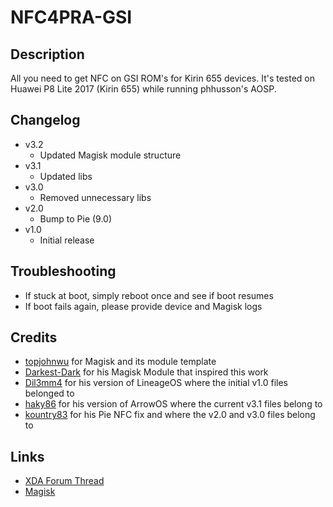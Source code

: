 # **NFC4PRA-GSI**

## Description
All you need to get NFC on GSI ROM's for Kirin 655 devices.
It's tested on Huawei P8 Lite 2017 (Kirin 655) while running phhusson's AOSP.

## Changelog
- v3.2
  - Updated Magisk module structure
- v3.1
  - Updated libs
- v3.0
  - Removed unnecessary libs
- v2.0
  - Bump to Pie (9.0)
- v1.0
  - Initial release

## Troubleshooting
 - If stuck at boot, simply reboot once and see if boot resumes
 - If boot fails again, please provide device and Magisk logs

## Credits
- [topjohnwu](https://forum.xda-developers.com/member.php?u=4470081) for Magisk and its module template
- [Darkest-Dark](https://forum.xda-developers.com/member.php?u=9044321) for his Magisk Module that inspired this work
- [Dil3mm4](https://forum.xda-developers.com/member.php?u=9034316) for his version of LineageOS where the initial v1.0 files belonged to
- [haky86](https://forum.xda-developers.com/member.php?u=4883214) for his version of ArrowOS where the current v3.1 files belong to
- [kountry83](https://forum.xda-developers.com/member.php?u=3756725) for his Pie NFC fix and where the v2.0 and v3.0 files belong to

## Links
- [XDA Forum Thread](https://forum.xda-developers.com/p8lite/p8-lite-2017-development/flashable-nfc-kirin655-devices-t3811916)
- [Magisk](https://forum.xda-developers.com/apps/magisk/official-magisk-v7-universal-systemless-t3473445)
